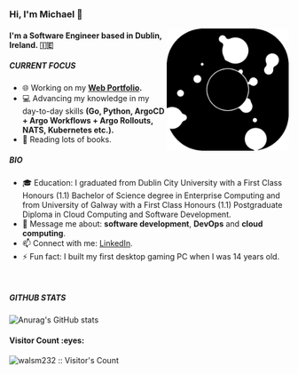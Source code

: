 ### Hi, I'm Michael 👋
<img align='right' src="giphy.gif" width="220">

#### I'm a Software Engineer based in Dublin, Ireland. 🇮🇪

##### CURRENT FOCUS

- 🌐  Working on my <b> [Web Portfolio](https://www.michael-walsh.dev/). </b>
- 💻  Advancing my knowledge in my day-to-day skills <b> (Go, Python, ArgoCD + Argo Workflows + Argo Rollouts, NATS, Kubernetes etc.). </b>
- 📖  Reading lots of books.

##### BIO

- 🎓  Education: I graduated from Dublin City University with a First Class Honours (1.1) Bachelor of Science degree in Enterprise Computing and from University of Galway with a First Class Honours (1.1) Postgraduate Diploma in Cloud Computing and Software Development.
- 💬  Message me about: **software development**, **DevOps** and **cloud computing**.
- 📫  Connect with me: [LinkedIn](https://www.linkedin.com/in/michael-walsh-dev/).
- ⚡️  Fun fact: I built my first desktop gaming PC when I was 14 years old.

<br>

##### GITHUB STATS
![Anurag's GitHub stats](https://github-readme-stats.vercel.app/api?username=walsm232&show_icons=true&theme=tokyonight)
<br>
<h4>Visitor Count :eyes:</h4>
<p><img src="https://profile-counter.glitch.me/{walsm232}/count.svg" alt="walsm232 :: Visitor's Count" /></p>
